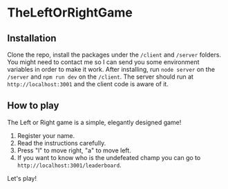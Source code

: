 # TheLeftOrRightGame

## Installation

Clone the repo, install the packages under the `/client` and `/server` folders.
You might need to contact me so I can send you some environment variables in order to make it work.
After installing, run `node server` on the `/server` and `npm run dev` on the `/client`.
The server should run at `http://localhost:3001` and the client code is aware of it.

## How to play

The Left or Right game is a simple, elegantly designed game!

1. Register your name.
2. Read the instructions carefully.
3. Press "l" to move right, "a" to move left.
4. If you want to know who is the undefeated champ you can go to `http://localhost:3001/leaderboard`.

Let's play!
